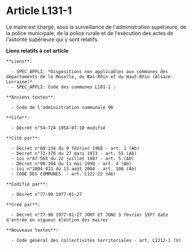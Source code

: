 # Article L131-1

Le maire est chargé, sous la surveillance de l'administration supérieure, de la police municipale, de la police rurale et de
l'exécution des actes de l'autorité supérieure qui y sont relatifs.

**Liens relatifs à cet article**

	**Liens**:

	  - SPEC_APPLI: *Dispositions non applicables aux communes des départements de la Moselle, du Bas-Rhin et du Haut-Rhin (Alsace-Lorraine)*
	  - SPEC_APPLI: Code des communes L181-1 :

	**Anciens textes**:

	  - Code de l'administration communale 96

	**Cite**:

	  - Décret n°54-724 1954-07-10 modifié

	**Cité par**:

	  - Décret n°68-134 du 9 février 1968 - art. 1 (Ab)
	  - Décret n°73-378 du 27 mars 1973 - art. 55 (Ab)
	  - Loi n°87-565 du 22 juillet 1987 - art. 5 (Ab)
	  - Décret n°90-394 du 11 mai 1990 - art. 4 (Ab)
	  - Loi n°2004-811 du 13 août 2004 - art. 100 (Ab)
	  - CODE DES COMMUNES. - art. L122-22 (Ab)

	**Codifié par**:

	  - Décret n°77-90 1977-01-27

	**Créé par**:

	  - Décret n°77-90 1977-01-27 JORF ET JONC 3 février 1977 date d'entrée en vigueur élection des maires

	**Nouveaux textes**:

	  - Code général des collectivités territoriales - art. L2212-1 (V)
